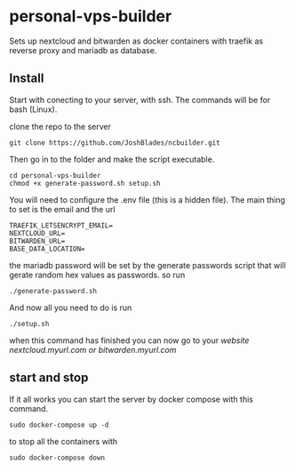 # personal-vps-builder

Sets up nextcloud and bitwarden as docker containers with traefik as reverse proxy and mariadb as database.

## Install 

Start with conecting to your server, with ssh. 
The commands will be for bash (Linux). 

clone the repo to the server

```
git clone https://github.com/JoshBlades/ncbuilder.git
```
Then go in to the folder and make the script executable. 
```
cd personal-vps-builder
chmod +x generate-password.sh setup.sh
```

You will need to configure the .env file (this is a hidden file).
The main thing to set is the email and the url 
```
TRAEFIK_LETSENCRYPT_EMAIL=
NEXTCLOUD_URL=
BITWARDEN_URL=
BASE_DATA_LOCATION=
```

the mariadb password will be set by the generate passwords script that will gerate random hex values as passwords. 
so run
```
./generate-password.sh 
```

And now all you need to do is run 

```
./setup.sh 
```
when this command has finished you can now go to your _website nextcloud.myurl.com or bitwarden.myurl.com_

## start and stop

If it all works you can start the server by docker compose with this command.  
```
sudo docker-compose up -d
```

to stop all the containers with 
```
sudo docker-compose down
```
